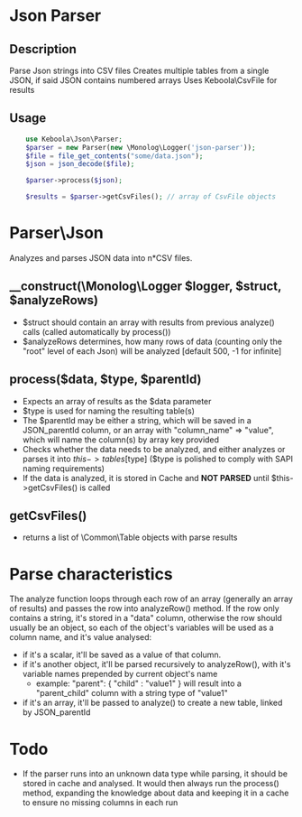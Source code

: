 # Json Parser

## Description
Parse Json strings into CSV files
Creates multiple tables from a single JSON, if said JSON contains numbered arrays
Uses Keboola\CsvFile for results

## Usage

```php
    use Keboola\Json\Parser;
	$parser = new Parser(new \Monolog\Logger('json-parser'));
	$file = file_get_contents("some/data.json");
	$json = json_decode($file);

	$parser->process($json);

	$results = $parser->getCsvFiles(); // array of CsvFile objects
```


# Parser\Json

Analyzes and parses JSON data into n*CSV files.

## __construct(\Monolog\Logger $logger, $struct, $analyzeRows)
- $struct should contain an array with results from previous analyze() calls (called automatically by process())
- $analyzeRows determines, how many rows of data (counting only the "root" level of each Json)  will be analyzed [default 500, -1 for infinite]

## process($data, $type, $parentId)
- Expects an array of results as the $data parameter
- $type is used for naming the resulting table(s)
- The $parentId may be either a string, which will be saved in a JSON_parentId column, or an array with "column_name" => "value", which will name the column(s) by array key provided
- Checks whether the data needs to be analyzed, and either analyzes or parses it into $this->tables[$type] ($type is polished to comply with SAPI naming requirements)
- If the data is analyzed, it is stored in Cache and **NOT PARSED** until $this->getCsvFiles() is called

## getCsvFiles()
- returns a list of \Common\Table objects with parse results

# Parse characteristics
The analyze function loops through each row of an array (generally an array of results) and passes the row into analyzeRow() method. If the row only contains a string, it's stored in a "data" column, otherwise the row should usually be an object, so each of the object's variables will be used as a column name, and it's value analysed:
- if it's a scalar, it'll be saved as a value of that column.
- if it's another object, it'll be parsed recursively to analyzeRow(), with it's variable names prepended by current object's name
	- example:
			"parent": {
				"child" : "value1"
			}
			will result into a "parent_child" column with a string type of "value1"
- if it's an array, it'll be passed to analyze() to create a new table, linked by JSON_parentId

# Todo
- If the parser runs into an unknown data type while parsing, it should be stored in cache and analysed. It would then always run the process() method, expanding the knowledge about data and keeping it in a cache to ensure no missing columns in each run
